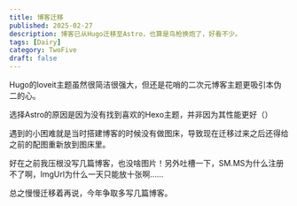 ```yaml
---
title: 博客迁移
published: 2025-02-27
description: 博客已从Hugo迁移至Astro，也算是鸟枪换炮了，好看不少。
tags: [Dairy]
category: TwoFive
draft: false
---
```

Hugo的loveit主题虽然很简洁很强大，但还是花哨的二次元博客主题更吸引本伪二的心。

选择Astro的原因是因为没有找到喜欢的Hexo主题，并非因为其性能更好（）

遇到的小困难就是当时搭建博客的时候没有做图床，导致现在迁移过来之后还得给之前的配图重新放到图床里。

好在之前我压根没写几篇博客，也没啥图片！另外吐槽一下，SM.MS为什么注册不了啊，ImgUrl为什么一天只能放十张啊……

总之慢慢迁移着再说，今年争取多写几篇博客。